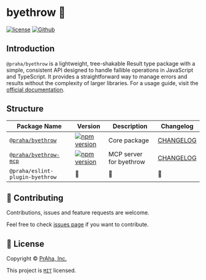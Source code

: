 # byethrow 👋

[![license](https://img.shields.io/badge/License-MIT-green.svg)](https://github.com/praha-inc/byethrow/blob/main/LICENSE)
[![Github](https://img.shields.io/github/followers/praha-inc?label=Follow&logo=github&style=social)](https://github.com/orgs/praha-inc/followers)

## Introduction

`@praha/byethrow` is a lightweight, tree-shakable Result type package with a simple, consistent API designed to handle fallible operations in JavaScript and TypeScript. It provides a straightforward way to manage errors and results without the complexity of larger libraries. For a usage guide, visit the [official documentation](https://praha-inc.github.io/byethrow/).

## Structure

| Package Name                           | Version                                                                                                                 | Description             | Changelog                                   |
|----------------------------------------|-------------------------------------------------------------------------------------------------------------------------|-------------------------|---------------------------------------------|
| [`@praha/byethrow`](packages/byethrow) | [![npm version](https://badge.fury.io/js/@praha%2Fbyethrow.svg)](https://www.npmjs.com/package/@praha/byethrow)         | Core package            | [CHANGELOG](packages/byethrow/CHANGELOG.md) |
| [`@praha/byethrow-mcp`](packages/mcp)  | [![npm version](https://badge.fury.io/js/@praha%2Fbyethrow-mcp.svg)](https://www.npmjs.com/package/@praha/byethrow-mcp) | MCP server for byethrow | [CHANGELOG](packages/mcp/CHANGELOG.md)      |
| `@praha/eslint-plugin-byethrow`        | 🚧                                                                                                                      | 🚧                      | 🚧                                          |

## 🤝 Contributing

Contributions, issues and feature requests are welcome.

Feel free to check [issues page](https://github.com/praha-inc/byethrow/issues) if you want to contribute.

## 📝 License

Copyright © [PrAha, Inc.](https://www.praha-inc.com/)

This project is [```MIT```](https://github.com/praha-inc/byethrow/blob/main/LICENSE) licensed.
